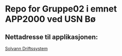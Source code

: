 # Repo for Gruppe02 i emnet APP2000 ved USN Bø

## Nettadresse til applikasjonen:

[Solvann Driftssystem](https://solvann.cyclic.app "Solvann Driftssystem")

